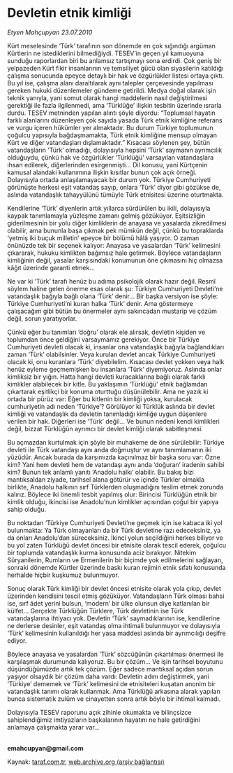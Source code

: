 # Devletin etnik kimliği

*Etyen Mahçupyan 23.07.2010*

<div class="yazi"><p>Kürt meselesinde ‘Türk’ tarafının son dönemde en çok sığındığı argüman Kürtlerin ne istediklerini bilmediğiydi. TESEV’in geçen yıl kamuoyuna sunduğu raporlardan biri bu anlamsız tartışmayı sona erdirdi. Çok geniş bir yelpazeden Kürt fikir insanlarının ve temsiliyet gücü olan siyasilerin katıldığı çalışma sonucunda epeyce detaylı bir hak ve özgürlükler listesi ortaya çıktı. Bu yıl ise, çalışma alanı daraltılarak aynı talepler çerçevesinde yapılması gereken hukuki düzenlemeler gündeme getirildi. Medya doğal olarak işin teknik yanıyla, yani somut olarak hangi maddelerin nasıl değiştirilmesi gerektiği ile fazla ilgilenmedi, ama ‘Türklüğe’ ilişkin tesbitin üzerinde ısrarla durdu. TESEV metninden yapılan alıntı şöyle diyordu: “Toplumsal hayatın farklı alanlarını düzenleyen çok sayıda yasada Türk etnik kimliğine referans ve vurgu içeren hükümler yer almaktadır. Bu durum Türkiye toplumunun çoğulcu yapısıyla bağdaşmamakta, Türk etnik kimliğine mensup olmayan Kürt ve diğer vatandaşları dışlamaktadır.” Kısacası söylenen şey, bütün vatandaşların ‘Türk’ olmadığı, dolayısıyla hepsini ‘Türk’ saymanın ayrımcılık olduğuydu, çünkü hak ve özgürlükler ‘Türklüğü’ varsayılan vatandaşlara ihsan edilerek, diğerlerinden esirgenmişti... Dil konusu, yani Kürtçenin kamusal alandaki kullanımına ilişkin kısıtlar bunun çok açık örneği. Dolayısıyla ortada anlaşılamayacak bir durum yok. Türkiye Cumhuriyeti görünüşte herkesi eşit vatandaş sayıp, onlara ‘Türk’ diyor gibi gözükse de, aslında vatandaşlık tahayyülünü tümüyle Türk etnisitesi üzerine oturtmakta. </p>
<p>Kendilerine ‘Türk’ diyenlerin artık yıllarca sürdürülen bu ikili, dolayısıyla kaypak tanımlamayla yüzleşme zamanı gelmiş gözüküyor. Eşitsizliğin giderilmesinin bir yolu diğer kimliklerin de anayasa ve yasalarda zikredilmesi olabilir, ama bununla başa çıkmak pek mümkün değil, çünkü bu topraklarda ‘yetmiş iki buçuk milletin’ epeyce bir bölümü hâlâ yaşıyor. O zaman önünüzde tek bir seçenek kalıyor: Anayasa ve yasalardan ‘Türk’ kelimesini çıkararak, hukuku kimlikten bağımsız hale getirmek. Böylece vatandaşların kimliğinin değil, yasalar karşısındaki konumunun öne çıkmasını hiç olmazsa kâğıt üzerinde garanti etmek...</p>
<p>Ne var ki ‘Türk’ tarafı henüz bu adıma psikolojik olarak hazır değil. Resmî söylem haline gelen önerme esas olarak şu: Türkiye Cumhuriyeti Devleti’ne vatandaşlık bağıyla bağlı olana ‘Türk’ denir... Bir başka versiyon ise şöyle: Türkiye Cumhuriyeti’ni kuran halka ‘Türk’ denir. Ama göstermeye çalışacağım gibi bütün bu önermeler aynı sakıncadan mustarip ve çözüm değil, sorun yaratıyorlar. </p>
<p>Çünkü eğer bu tanımları ‘doğru’ olarak ele alırsak, devletin kişiden ve toplumdan önce geldiğini varsaymamız gerekiyor. Önce bir Türkiye Cumhuriyeti devleti olacak ki, insanlar ona vatandaşlık bağıyla bağlandıkları zaman ‘Türk’ olabilsinler. Veya kurulan devlet ancak Türkiye Cumhuriyeti olacak ki, onu kuranlara ‘Türk’ diyebilelim. Kısacası devlet yokken veya halk henüz eyleme geçmemişken bu insanlara ‘Türk’ diyemiyoruz. Aslında onlar kimliksiz bir yığın. Hatta hangi devleti kuracaklarına bağlı olarak farklı kimlikler alabilecek bir kitle. Bu yaklaşımın ‘Türklüğü’ etnik bağlamdan çıkartarak eşitlikçi bir konuma oturttuğu düşünülebilir. Ama ne yazık ki ortada bir pürüz var: Eğer bu kitlenin bir kimliği yoksa, kurulacak cumhuriyetin adı neden ‘Türkiye’? Görülüyor ki Türklük aslında bir devlet kimliği ve vatandaşlık da devletin tanımladığı kimliğe uygun düşenlere verilen bir hak. Diğerleri ise ‘Türk’ değil... Ve bunun nedeni kendi kimlikleri değil, bizzat Türklüğün ayrımcı bir devlet kimliği olarak sabitleşmesi.</p>
<p>Bu açmazdan kurtulmak için şöyle bir muhakeme de öne sürülebilir: Türkiye devleti ile Türk vatandaşı aynı anda doğmuştur ve aynı tanımlamanın iki yüzüdür. Ancak burada da karşımızda kaçınılmaz bir başka soru var: Özne kim? Yani hem devleti hem de vatandaşı aynı anda ‘doğuran’ iradenin sahibi kim? Bunun tek anlamlı yanıtı ‘Anadolu halkı’ olabilir. Bu bakış bizi mantıksaldan ziyade, tarihsel alana götürür ve içinde Türkler olmakla birlikte, Anadolu halkının sırf Türklerden oluşmadığını teslim etmek zorunda kalırız. Böylece iki önemli tesbit yapılmış olur: Birincisi Türklüğün etnik bir kimlik olduğu, ikincisi ise Anadolu’nun kimlikler açısından çoğul bir yapıya sahip olduğu. </p>
<p>Bu noktadan ‘Türkiye Cumhuriyeti Devleti’ne geçmek için ise kabaca iki yol bulunmakta: Ya Türk olmayanları da bir Türk devletine razı edeceksiniz, ya da onları Anadolu’dan süreceksiniz. İkinci yolun seçildiğini herkes biliyor ve bu yol zaten Türklüğü devlet öncesi bir etnisite olarak tescil ederek, çoğulcu bir toplumda vatandaşlık kurma konusunda aciz bırakıyor. Nitekim Süryanilerin, Rumların ve Ermenilerin bir biçimde yok edilmelerini sağlayan, sonraki dönemde Kürtler üzerinde baskı kuran rejimin etnik sıfatı konusunda herhalde hiçbir kuşkumuz bulunmuyor. </p>
<p>Sonuç olarak Türk kimliği bir devlet öncesi etnisite olarak yola çıkıp, devlet üzerinden kendisini tescil etmiş gözüküyor. Vatandaşların Türk olması bahsi ise, sırf âdet yerini bulsun, ‘modern’ bir ülke olunsun diye katlanılan bir külfet... Gerçekte Türklüğün Türklere, Türk devletinin ise Türk vatandaşlarına ihtiyacı yok. Devletin ‘Türk’ saymadıklarının ise, kendilerine ne derlerse desinler, eşit vatandaş olma ihtimali bulunmuyor ve dolayısıyla ‘Türk’ kelimesinin kullanıldığı her yasa maddesi aslında bir ayrımcılığı deşifre ediyor. </p>
<p>Böylece anayasa ve yasalardan ‘Türk’ sözcüğünün çıkartılması önermesi ile karşılaşmak durumunda kalıyoruz. Bu bir çözüm... Ve işin tarihsel boyutunu düşündüğümüzde artık tek çözüm. Eğer sadece mantıksal açıdan sorun yaşıyor olsaydık bir çözüm daha vardı: Devletin adını değiştirmek, yani ‘Türkiye’ dememek ve ‘Türk’ kelimesini de etnisiteleri kuşatan anonim bir vatandaşlık tanımı olarak kullanmak. Ama Türklüğü arkasına alarak yapılan bunca sistematik zulüm ve cinayetten sonra artık böyle bir ihtimal kalmadı. </p>
<p>Dolayısıyla TESEV raporunu açık zihinle okumakta ve bilinçsizce sahiplendiğimiz imtiyazların başkalarının hayatını ne hale getirdiğini anlamaya çalışmakta yarar var... </p>
<p><b><br/>emahcupyan@gmail.com</b></p></div>

Kaynak: [taraf.com.tr](http://www.taraf.com.tr:80/etyen-mahcupyan/makale-devletin-etnik-kimligi.htm), [web.archive.org (arşiv bağlantısı)](http://web.archive.org/web/20100725004107/http://www.taraf.com.tr:80/etyen-mahcupyan/makale-devletin-etnik-kimligi.htm)

